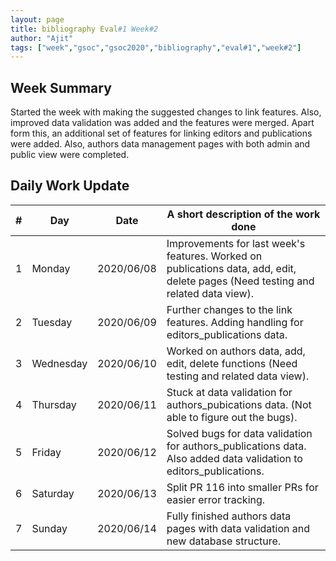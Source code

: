```yaml
---
layout: page
title: bibliography Eval#1 Week#2
author: "Ajit"
tags: ["week","gsoc","gsoc2020","bibliography","eval#1","week#2"]
---
```




## Week Summary

Started the week with making the suggested changes to link features. Also, improved data validation was added and the features were merged. Apart form this, an additional set of features for linking editors and publications were added. Also, authors data management pages with both admin and public view were completed.


## Daily Work Update

|\#|Day|Date|A short description of the work done|  
|---	|---	|---	|---	|  
|1   	| Monday 	|   2020/06/08	| Improvements for last week's features. Worked on publications data, add, edit, delete pages (Need testing and related data view). |  
|2   	| Tuesday  	|   2020/06/09	| Further changes to the link features. Adding handling for editors_publications data.  	|  
|3   	| Wednesday  	|  2020/06/10 	| Worked on authors data, add, edit, delete functions (Need testing and related data view).  	|  
|4   	| Thursday  	|   2020/06/11	| Stuck at data validation for authors_pubications data. (Not able to figure out the bugs).	|  
|5   	| Friday  	|   2020/06/12	| Solved bugs for data validation for authors_publications data. Also added data validation to editors_publications.  	|  
|6   	| Saturday  	|   2020/06/13	| Split PR 116 into smaller PRs for easier error tracking.  	|  
|7   	| Sunday  	|   2020/06/14	| Fully finished authors data pages with data validation and new database structure. |  
